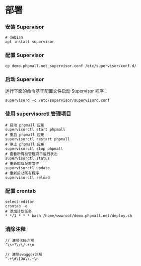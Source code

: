 # 部署

### 安装 Supervisor
```
# debian
apt install supervisor
```

### 配置 Supervisor
```
cp demo.phpmall.net_supervisor.conf /etc/supervisor/conf.d/
```

### 启动 Supervisor
运行下面的命令基于配置文件启动 Supervisor 程序：
```
supervisord -c /etc/supervisor/supervisord.conf
```

### 使用 supervisorctl 管理项目
```
# 启动 phpmall 应用
supervisorctl start phpmall
# 重启 phpmall 应用
supervisorctl restart phpmall
# 停止 phpmall 应用
supervisorctl stop phpmall  
# 查看所有被管理项目运行状态
supervisorctl status
# 重新加载配置文件
supervisorctl update
# 重新启动所有程序
supervisorctl reload
```

### 配置 crontab
```
select-editor
crontab -e
# 添加计划任务
* */1 * * * bash /home/wwwroot/demo.phpmall.net/deploy.sh
```

### 清除注释

```regexp
// 清除代码注释
^\s+?\/\/.+\n

// 清除swagger注解
^.+\#\[OA\\.+\n
```
